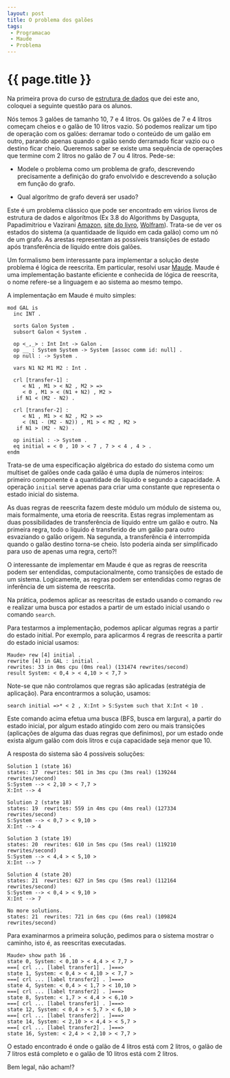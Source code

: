 ```yaml
---
layout: post
title: O problema dos galões
tags: 
 - Programacao
 - Maude
 - Problema
---
```


# {{ page.title }}

Na primeira prova do curso de [estrutura de dados](/CA-2012-1/) que
dei este ano, coloquei a seguinte questão para os alunos.

Nós temos 3 galões de tamanho 10, 7 e 4 litros. Os galões de 7 e 4
litros começam cheios e o galão de 10 litros vazio. Só podemos
realizar um tipo de operação com os galões: derramar todo o conteúdo
de um galão em outro, parando apenas quando o galão sendo derramado
ficar vazio ou o destino ficar cheio. Queremos saber se existe uma
sequência de operações que termine com 2 litros no galão de 7 ou 4
litros. Pede-se:

- Modele o problema como um problema de grafo, descrevendo
  precisamente a definição do grafo envolvido e descrevendo a solução
  em função do grafo.
  
- Qual algorítmo de grafo deverá ser usado?

Este é um problema clássico que pode ser encontrado em vários livros
de estrutura de dados e algorítmos (Ex 3.8 do Algorithms by Dasgupta,
Papadimitriou e Vazirani
[Amazon](http://www.amazon.com/Algorithms-Sanjoy-Dasgupta/dp/0073523402),
[site do livro](http://www.cs.berkeley.edu/~vazirani/algorithms.html),
[Wolfram](http://demonstrations.wolfram.com/WaterPouringProblem/)). Trata-se
de ver os estados do sistema (a quantidaade de líquido em cada galão)
como um nó de um grafo. As arestas representam as possíveis transições
de estado após transferência de líquido entre dois galões.

Um formalismo bem interessante para implementar a solução deste
problema é lógica de reescrita. Em particular, resolvi usar
[Maude](http://maude.cs.uiuc.edu/). Maude é uma implementação bastante
eficiente e conhecida de lógica de reescrita, o nome refere-se a
linguagem e ao sistema ao mesmo tempo.

A implementação em Maude é muito simples:

    mod GAL is
      inc INT .
    
      sorts Galon System .
      subsort Galon < System .
    
      op <_,_> : Int Int -> Galon .
      op __ : System System -> System [assoc comm id: null] . 
      op null : -> System .
    
      vars N1 N2 M1 M2 : Int .
    
      crl [transfer-1] :
         < N1 , M1 > < N2 , M2 > => 
         < 0 , M1 > < (N1 + N2) , M2 > 
       if N1 < (M2 - N2) .
    
      crl [transfer-2] :
         < N1 , M1 > < N2 , M2 > => 
         < (N1 - (M2 - N2)) , M1 > < M2 , M2 > 
       if N1 > (M2 - N2) .
    
      op initial : -> System .
      eq initial = < 0 , 10 > < 7 , 7 > < 4 , 4 > .
    endm

Trata-se de uma especificação algébrica do estado do sistema como um
multiset de galões onde cada galão é uma dupla de números inteiros:
primeiro componente é a quantidade de líquido e segundo a
capacidade. A operação `initial` serve apenas para criar uma constante
que representa o estado inicial do sistema. 

As duas regras de reescrita fazem deste módulo um módulo de sistema
ou, mais formalmente, uma etoria de reescrita. Estas regras
implementam as duas possibilidades de transferência de líquido entre
um galão e outro. Na primeira regra, todo o líquido é transferido de
um galão para outro esvaziando o galão origem. Na segunda, a
transferência é interrompida quando o galão destino torna-se
cheio. Isto poderia ainda ser simplificado para uso de apenas uma
regra, certo?!

O interessante de implementar em Maude é que as regras de reescrita
podem ser entendidas, computacionalmente, como transições de estado de
um sistema. Logicamente, as regras podem ser entendidas como regras de
inferência de um sistema de reescrita.

Na prática, podemos aplicar as reescritas de estado usando o comando
`rew` e realizar uma busca por estados a partir de um estado inicial
usando o comando `search`.

Para testarmos a implementação, podemos aplicar algumas regras a
partir do estado initial. Por exemplo, para aplicarmos 4 regras de
reescrita a partir do estado inicial usamos:

    Maude> rew [4] initial .
    rewrite [4] in GAL : initial .
    rewrites: 33 in 0ms cpu (0ms real) (131474 rewrites/second)
    result System: < 0,4 > < 4,10 > < 7,7 >

Note-se que não controlamos que regras são aplicadas (estratégia de
aplicação). Para encontrarmos a solução, usamos: 

    search initial =>* < 2 , X:Int > S:System such that X:Int < 10 .
	
Este comando acima efetua uma busca (BFS, busca em largura), a partir
do estado inicial, por algum estado atingido com zero ou mais
transições (aplicações de alguma das duas regras que definimos), por
um estado onde exista algum galão com dois litros e cuja capacidade
seja menor que 10.

A resposta do sistema são 4 possíveis soluções:

    Solution 1 (state 16)
    states: 17  rewrites: 501 in 3ms cpu (3ms real) (139244 rewrites/second)
    S:System --> < 2,10 > < 7,7 >
    X:Int --> 4
    
    Solution 2 (state 18)
    states: 19  rewrites: 559 in 4ms cpu (4ms real) (127334 rewrites/second)
    S:System --> < 0,7 > < 9,10 >
    X:Int --> 4
    
    Solution 3 (state 19)
    states: 20  rewrites: 610 in 5ms cpu (5ms real) (119210 rewrites/second)
    S:System --> < 4,4 > < 5,10 >
    X:Int --> 7
    
    Solution 4 (state 20)
    states: 21  rewrites: 627 in 5ms cpu (5ms real) (112164 rewrites/second)
    S:System --> < 0,4 > < 9,10 >
    X:Int --> 7
    
    No more solutions.
    states: 21  rewrites: 721 in 6ms cpu (6ms real) (109824 rewrites/second)

Para examinarmos a primeira solução, pedimos para o sistema mostrar o
caminho, isto é, as reescritas executadas.

    Maude> show path 16 .
    state 0, System: < 0,10 > < 4,4 > < 7,7 >
    ===[ crl ... [label transfer1] . ]===>
    state 1, System: < 0,4 > < 4,10 > < 7,7 >
    ===[ crl ... [label transfer2] . ]===>
    state 4, System: < 0,4 > < 1,7 > < 10,10 >
    ===[ crl ... [label transfer2] . ]===>
    state 8, System: < 1,7 > < 4,4 > < 6,10 >
    ===[ crl ... [label transfer1] . ]===>
    state 12, System: < 0,4 > < 5,7 > < 6,10 >
    ===[ crl ... [label transfer2] . ]===>
    state 14, System: < 2,10 > < 4,4 > < 5,7 >
    ===[ crl ... [label transfer2] . ]===>
    state 16, System: < 2,4 > < 2,10 > < 7,7 >

O estado encontrado é onde o galão de 4 litros está com 2 litros, o
galão de 7 litros está completo e o galão de 10 litros está com 2
litros.

Bem legal, não acham!?

